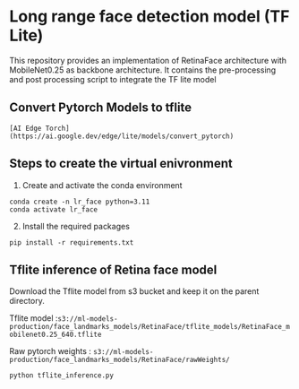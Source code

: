 # Long range face detection model (TF Lite)
This repository provides an implementation of RetinaFace architecture with MobileNet0.25 as backbone architecture. It contains the pre-processing and post processing script to integrate the TF lite model

## Convert Pytorch Models to tflite
    [AI Edge Torch](https://ai.google.dev/edge/lite/models/convert_pytorch)

## Steps to create the virtual enivronment
1. Create and activate the conda environment
```
conda create -n lr_face python=3.11
conda activate lr_face
```
2. Install the required packages
```
pip install -r requirements.txt
```

## Tflite inference of Retina face model
Download the Tflite model from s3 bucket and keep it on the parent directory.

Tflite model :```s3://ml-models-production/face_landmarks_models/RetinaFace/tflite_models/RetinaFace_mobilenet0.25_640.tflite```

Raw pytorch weights : ```s3://ml-models-production/face_landmarks_models/RetinaFace/rawWeights/```

```
python tflite_inference.py
```